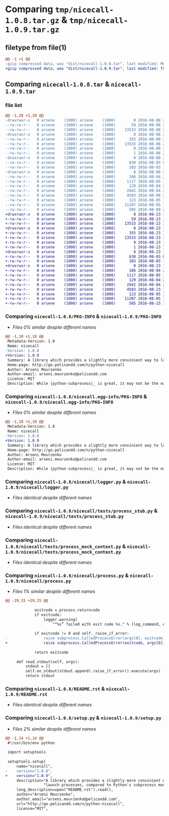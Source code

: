 # Comparing `tmp/nicecall-1.0.8.tar.gz` & `tmp/nicecall-1.0.9.tar.gz`

## filetype from file(1)

```diff
@@ -1 +1 @@
-gzip compressed data, was "dist/nicecall-1.0.8.tar", last modified: Mon Aug  8 23:51:12 2016, max compression
+gzip compressed data, was "dist/nicecall-1.0.9.tar", last modified: Tue Aug 23 14:06:46 2016, max compression
```

## Comparing `nicecall-1.0.8.tar` & `nicecall-1.0.9.tar`

### file list

```diff
@@ -1,20 +1,20 @@
-drwxrwxr-x   0 arsene    (1000) arsene    (1000)        0 2016-08-08 23:51:12.000000 nicecall-1.0.8/
--rw-rw-r--   0 arsene    (1000) arsene    (1000)       59 2016-08-08 23:51:12.000000 nicecall-1.0.8/setup.cfg
--rw-rw-r--   0 arsene    (1000) arsene    (1000)    13533 2016-08-08 23:51:12.000000 nicecall-1.0.8/PKG-INFO
-drwxrwxr-x   0 arsene    (1000) arsene    (1000)        0 2016-08-08 23:51:12.000000 nicecall-1.0.8/nicecall.egg-info/
--rw-rw-r--   0 arsene    (1000) arsene    (1000)      355 2016-08-08 23:51:12.000000 nicecall-1.0.8/nicecall.egg-info/SOURCES.txt
--rw-rw-r--   0 arsene    (1000) arsene    (1000)    13533 2016-08-08 23:51:11.000000 nicecall-1.0.8/nicecall.egg-info/PKG-INFO
--rw-rw-r--   0 arsene    (1000) arsene    (1000)        9 2016-08-08 23:51:11.000000 nicecall-1.0.8/nicecall.egg-info/top_level.txt
--rw-rw-r--   0 arsene    (1000) arsene    (1000)        1 2016-08-08 23:51:11.000000 nicecall-1.0.8/nicecall.egg-info/dependency_links.txt
-drwxrwxr-x   0 arsene    (1000) arsene    (1000)        0 2016-08-08 23:51:12.000000 nicecall-1.0.8/nicecall/
--rw-rw-r--   0 arsene    (1000) arsene    (1000)      630 2016-08-03 01:53:04.000000 nicecall-1.0.8/nicecall/logger.py
--rw-rw-r--   0 arsene    (1000) arsene    (1000)      103 2016-08-03 13:35:47.000000 nicecall-1.0.8/nicecall/filters.py
-drwxrwxr-x   0 arsene    (1000) arsene    (1000)        0 2016-08-08 23:51:12.000000 nicecall-1.0.8/nicecall/tests/
--rw-rw-r--   0 arsene    (1000) arsene    (1000)      106 2016-08-04 23:19:40.000000 nicecall-1.0.8/nicecall/tests/null_process.py
--rw-rw-r--   0 arsene    (1000) arsene    (1000)     1117 2016-08-05 13:59:21.000000 nicecall-1.0.8/nicecall/tests/process_stub.py
--rw-rw-r--   0 arsene    (1000) arsene    (1000)      129 2016-08-04 23:30:54.000000 nicecall-1.0.8/nicecall/tests/__init__.py
--rw-rw-r--   0 arsene    (1000) arsene    (1000)     2042 2016-08-04 23:59:39.000000 nicecall-1.0.8/nicecall/tests/process_mock_context.py
--rw-rw-r--   0 arsene    (1000) arsene    (1000)     4503 2016-08-08 23:26:07.000000 nicecall-1.0.8/nicecall/process.py
--rw-rw-r--   0 arsene    (1000) arsene    (1000)      123 2016-08-05 13:49:49.000000 nicecall-1.0.8/nicecall/__init__.py
--rw-rw-r--   0 arsene    (1000) arsene    (1000)    11207 2016-08-05 14:44:19.000000 nicecall-1.0.8/README.rst
--rw-rw-r--   0 arsene    (1000) arsene    (1000)      585 2016-08-08 23:50:45.000000 nicecall-1.0.8/setup.py
+drwxrwxr-x   0 arsene    (1000) arsene    (1000)        0 2016-08-23 14:06:46.000000 nicecall-1.0.9/
+-rw-rw-r--   0 arsene    (1000) arsene    (1000)       59 2016-08-23 14:06:46.000000 nicecall-1.0.9/setup.cfg
+-rw-rw-r--   0 arsene    (1000) arsene    (1000)    13533 2016-08-23 14:06:46.000000 nicecall-1.0.9/PKG-INFO
+drwxrwxr-x   0 arsene    (1000) arsene    (1000)        0 2016-08-23 14:06:46.000000 nicecall-1.0.9/nicecall.egg-info/
+-rw-rw-r--   0 arsene    (1000) arsene    (1000)      355 2016-08-23 14:06:46.000000 nicecall-1.0.9/nicecall.egg-info/SOURCES.txt
+-rw-rw-r--   0 arsene    (1000) arsene    (1000)    13533 2016-08-23 14:06:45.000000 nicecall-1.0.9/nicecall.egg-info/PKG-INFO
+-rw-rw-r--   0 arsene    (1000) arsene    (1000)        9 2016-08-23 14:06:45.000000 nicecall-1.0.9/nicecall.egg-info/top_level.txt
+-rw-rw-r--   0 arsene    (1000) arsene    (1000)        1 2016-08-23 14:06:45.000000 nicecall-1.0.9/nicecall.egg-info/dependency_links.txt
+drwxrwxr-x   0 arsene    (1000) arsene    (1000)        0 2016-08-23 14:06:46.000000 nicecall-1.0.9/nicecall/
+-rw-rw-r--   0 arsene    (1000) arsene    (1000)      630 2016-08-03 01:53:04.000000 nicecall-1.0.9/nicecall/logger.py
+-rw-rw-r--   0 arsene    (1000) arsene    (1000)      103 2016-08-03 13:35:47.000000 nicecall-1.0.9/nicecall/filters.py
+drwxrwxr-x   0 arsene    (1000) arsene    (1000)        0 2016-08-23 14:06:46.000000 nicecall-1.0.9/nicecall/tests/
+-rw-rw-r--   0 arsene    (1000) arsene    (1000)      106 2016-08-04 23:19:40.000000 nicecall-1.0.9/nicecall/tests/null_process.py
+-rw-rw-r--   0 arsene    (1000) arsene    (1000)     1117 2016-08-05 13:59:21.000000 nicecall-1.0.9/nicecall/tests/process_stub.py
+-rw-rw-r--   0 arsene    (1000) arsene    (1000)      129 2016-08-04 23:30:54.000000 nicecall-1.0.9/nicecall/tests/__init__.py
+-rw-rw-r--   0 arsene    (1000) arsene    (1000)     2042 2016-08-04 23:59:39.000000 nicecall-1.0.9/nicecall/tests/process_mock_context.py
+-rw-rw-r--   0 arsene    (1000) arsene    (1000)     4503 2016-08-23 14:03:59.000000 nicecall-1.0.9/nicecall/process.py
+-rw-rw-r--   0 arsene    (1000) arsene    (1000)      123 2016-08-05 13:49:49.000000 nicecall-1.0.9/nicecall/__init__.py
+-rw-rw-r--   0 arsene    (1000) arsene    (1000)    11207 2016-08-05 14:44:19.000000 nicecall-1.0.9/README.rst
+-rw-rw-r--   0 arsene    (1000) arsene    (1000)      585 2016-08-23 14:05:44.000000 nicecall-1.0.9/setup.py
```

### Comparing `nicecall-1.0.8/PKG-INFO` & `nicecall-1.0.9/PKG-INFO`

 * *Files 0% similar despite different names*

```diff
@@ -1,10 +1,10 @@
 Metadata-Version: 1.0
 Name: nicecall
-Version: 1.0.8
+Version: 1.0.9
 Summary: A library which provides a slightly more convinient way to launch processes, compared to Python's subprocess module.
 Home-page: http://go.pelicandd.com/n/python-nicecall
 Author: Arseni Mourzenko
 Author-email: arseni.mourzenko@pelicandd.com
 License: MIT
 Description: While |python-subprocess|_ is great, it may not be the easiest library to use. This is the reason I created ``nicecall``: it allows to do simple tasks with processes very easily.
```

### Comparing `nicecall-1.0.8/nicecall.egg-info/PKG-INFO` & `nicecall-1.0.9/nicecall.egg-info/PKG-INFO`

 * *Files 0% similar despite different names*

```diff
@@ -1,10 +1,10 @@
 Metadata-Version: 1.0
 Name: nicecall
-Version: 1.0.8
+Version: 1.0.9
 Summary: A library which provides a slightly more convinient way to launch processes, compared to Python's subprocess module.
 Home-page: http://go.pelicandd.com/n/python-nicecall
 Author: Arseni Mourzenko
 Author-email: arseni.mourzenko@pelicandd.com
 License: MIT
 Description: While |python-subprocess|_ is great, it may not be the easiest library to use. This is the reason I created ``nicecall``: it allows to do simple tasks with processes very easily.
```

### Comparing `nicecall-1.0.8/nicecall/logger.py` & `nicecall-1.0.9/nicecall/logger.py`

 * *Files identical despite different names*

### Comparing `nicecall-1.0.8/nicecall/tests/process_stub.py` & `nicecall-1.0.9/nicecall/tests/process_stub.py`

 * *Files identical despite different names*

### Comparing `nicecall-1.0.8/nicecall/tests/process_mock_context.py` & `nicecall-1.0.9/nicecall/tests/process_mock_context.py`

 * *Files identical despite different names*

### Comparing `nicecall-1.0.8/nicecall/process.py` & `nicecall-1.0.9/nicecall/process.py`

 * *Files 1% similar despite different names*

```diff
@@ -29,15 +29,15 @@
 
             exitcode = process.returncode
             if exitcode:
                 logger.warning(
                     "“%s” failed with exit code %s." % (log_command, exitcode))
 
             if exitcode != 0 and self._raise_if_error:
-                raise subprocess.CalledProcessError(args[0], exitcode)
+                raise subprocess.CalledProcessError(exitcode, args[0])
 
             return exitcode
 
     def read_stdout(self, args):
         stdout = []
         self.on_stdout(stdout.append).raise_if_error().execute(args)
         return stdout
```

### Comparing `nicecall-1.0.8/README.rst` & `nicecall-1.0.9/README.rst`

 * *Files identical despite different names*

### Comparing `nicecall-1.0.8/setup.py` & `nicecall-1.0.9/setup.py`

 * *Files 2% similar despite different names*

```diff
@@ -1,14 +1,14 @@
 #!/usr/bin/env python
 
 import setuptools
 
 setuptools.setup(
     name="nicecall",
-    version="1.0.8",
+    version="1.0.9",
     description="A library which provides a slightly more convinient way to "
                 "launch processes, compared to Python's subprocess module.",
     long_description=open("README.rst").read(),
     author="Arseni Mourzenko",
     author_email="arseni.mourzenko@pelicandd.com",
     url="http://go.pelicandd.com/n/python-nicecall",
     license="MIT",
```

